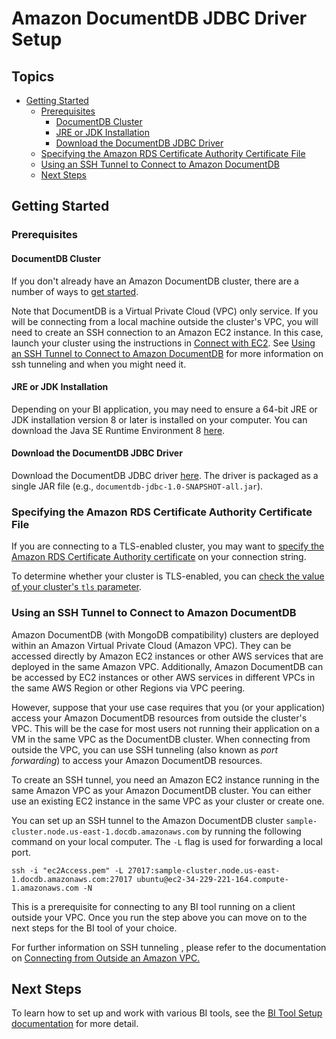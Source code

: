 # Amazon DocumentDB JDBC Driver Setup

## Topics

- [Getting Started](#getting-started)
  - [Prerequisites](#prerequisites)  
    - [DocumentDB Cluster](#documentdb-cluster)
    - [JRE or JDK Installation](#jre-or-jdk-installation) 
    - [Download the DocumentDB JDBC Driver](#download-the-documentdb-jdbc-driver)
  - [Specifying the Amazon RDS Certificate Authority Certificate File](#specifying-the-amazon-rds-certificate-authority-certificate-file) 
  - [Using an SSH Tunnel to Connect to Amazon DocumentDB](#using-an-ssh-tunnel-to-connect-to-amazon-documentdb)
  - [Next Steps](#next-steps)
    
## Getting Started

### Prerequisites

#### DocumentDB Cluster

If you don't already have an Amazon DocumentDB cluster, there are a number of ways to 
[get started](https://docs.aws.amazon.com/documentdb/latest/developerguide/get-started-guide.html). 

Note that DocumentDB is a Virtual Private Cloud (VPC) only service. 
If you will be connecting from a local machine outside the cluster's VPC, you will need to 
create an SSH connection to an Amazon EC2 instance. In this case, launch your cluster using the instructions in 
[Connect with EC2](https://docs.aws.amazon.com/documentdb/latest/developerguide/connect-ec2.html). 
See [Using an SSH Tunnel to Connect to Amazon DocumentDB](#using-an-ssh-tunnel-to-connect-to-amazon-documentdb) 
for more information on ssh tunneling and when you might need it.

#### JRE or JDK Installation

Depending on your BI application, you may need to ensure a 64-bit JRE or JDK installation version 8 
or later is installed on your computer. You can download the Java SE Runtime Environment 8 
[here](https://www.oracle.com/ca-en/java/technologies/javase-jre8-downloads.html).  

#### Download the DocumentDB JDBC Driver

<!-- >TODO: Get link for DocumentDB JDBC driver. -->
Download the DocumentDB JDBC driver [here](https://github.com/aws/amazon-documentdb-jdbc-driver/releases). The driver is packaged as a single JAR file
(e.g., `documentdb-jdbc-1.0-SNAPSHOT-all.jar`).

### Specifying the Amazon RDS Certificate Authority Certificate File

If you are connecting to a TLS-enabled cluster, you may want to 
[specify the Amazon RDS Certificate Authority certificate](amazon-ca-certs.md) on your connection string.

To determine whether your cluster is TLS-enabled, you can 
[check the value of your cluster's `tls` parameter](https://docs.aws.amazon.com/documentdb/latest/developerguide/connect_programmatically.html#connect_programmatically-determine_tls_value).

### Using an SSH Tunnel to Connect to Amazon DocumentDB

Amazon DocumentDB (with MongoDB compatibility) clusters are deployed within an Amazon Virtual Private Cloud (Amazon VPC). 
They can be accessed directly by Amazon EC2 instances or other AWS services that are deployed in the same Amazon VPC. 
Additionally, Amazon DocumentDB can be accessed by EC2 instances 
or other AWS services in different VPCs in the same AWS Region or other Regions via VPC peering.

However, suppose that your use case requires that you (or your application) access your Amazon DocumentDB resources 
from outside the cluster's VPC. This will be the case for most users not running their application 
on a VM in the same VPC as the DocumentDB cluster. When connecting from outside the VPC, 
you can use SSH tunneling (also known as  _port forwarding_) to access your Amazon DocumentDB resources.

To create an SSH tunnel, you need an Amazon EC2 instance running in the same Amazon VPC as your Amazon DocumentDB cluster. You can either use an existing EC2 instance in the same VPC as your cluster or create one.

You can set up an SSH tunnel to the Amazon DocumentDB cluster `sample-cluster.node.us-east-1.docdb.amazonaws.com` by running the following command on your local computer. The `-L` flag is used for forwarding a local port.

```
ssh -i "ec2Access.pem" -L 27017:sample-cluster.node.us-east-1.docdb.amazonaws.com:27017 ubuntu@ec2-34-229-221-164.compute-1.amazonaws.com -N 
```

This is a prerequisite for connecting to any BI tool running on a client outside your VPC. Once you run the step above you can move on to the next steps for the BI tool of your choice.

For further information on SSH tunneling , please refer to the documentation on
[Connecting from Outside an Amazon VPC.](https://docs.aws.amazon.com/documentdb/latest/developerguide/connect-from-outside-a-vpc.html)

## Next Steps

To learn how to set up and work with various BI tools, see the 
[BI Tool Setup documentation](bi-tool-setup.md) for more detail.